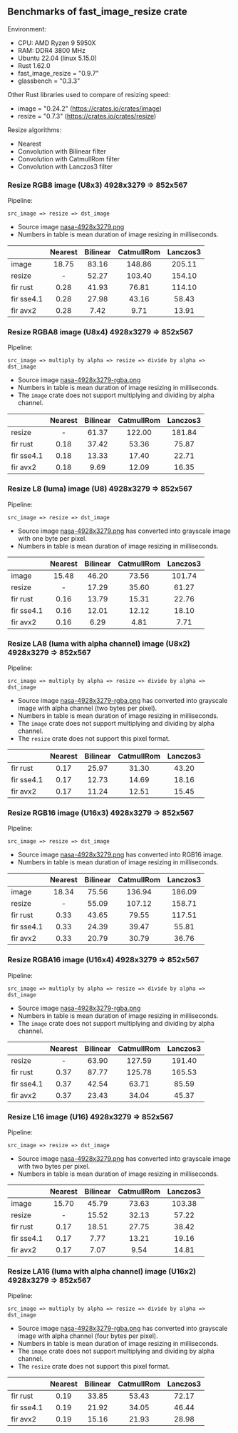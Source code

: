 ## Benchmarks of fast_image_resize crate

Environment:

- CPU: AMD Ryzen 9 5950X
- RAM: DDR4 3800 MHz
- Ubuntu 22.04 (linux 5.15.0)
- Rust 1.62.0
- fast_image_resize = "0.9.7"
- glassbench = "0.3.3"

Other Rust libraries used to compare of resizing speed:

- image = "0.24.2" (<https://crates.io/crates/image>)
- resize = "0.7.3" (<https://crates.io/crates/resize>)

Resize algorithms:

- Nearest
- Convolution with Bilinear filter
- Convolution with CatmullRom filter
- Convolution with Lanczos3 filter

### Resize RGB8 image (U8x3) 4928x3279 => 852x567

Pipeline:

`src_image => resize => dst_image`

- Source image [nasa-4928x3279.png](https://github.com/Cykooz/fast_image_resize/blob/main/data/nasa-4928x3279.png)
- Numbers in table is mean duration of image resizing in milliseconds.

|            | Nearest | Bilinear | CatmullRom | Lanczos3 |
|------------|:-------:|:--------:|:----------:|:--------:|
| image      |  18.75  |  83.16   |   148.86   |  205.11  |
| resize     |    -    |  52.27   |   103.40   |  154.10  |
| fir rust   |  0.28   |  41.93   |   76.81    |  114.10  |
| fir sse4.1 |  0.28   |  27.98   |   43.16    |  58.43   |
| fir avx2   |  0.28   |   7.42   |    9.71    |  13.91   |

### Resize RGBA8 image (U8x4) 4928x3279 => 852x567

Pipeline:

`src_image => multiply by alpha => resize => divide by alpha => dst_image`

- Source image
  [nasa-4928x3279-rgba.png](https://github.com/Cykooz/fast_image_resize/blob/main/data/nasa-4928x3279-rgba.png)
- Numbers in table is mean duration of image resizing in milliseconds.
- The `image` crate does not support multiplying and dividing by alpha channel. 

|            | Nearest | Bilinear | CatmullRom | Lanczos3 |
|------------|:-------:|:--------:|:----------:|:--------:|
| resize     |    -    |  61.37   |   122.00   |  181.84  |
| fir rust   |  0.18   |  37.42   |   53.36    |  75.87   |
| fir sse4.1 |  0.18   |  13.33   |   17.40    |  22.71   |
| fir avx2   |  0.18   |   9.69   |   12.09    |  16.35   |

### Resize L8 (luma) image (U8) 4928x3279 => 852x567

Pipeline:

`src_image => resize => dst_image`

- Source image [nasa-4928x3279.png](https://github.com/Cykooz/fast_image_resize/blob/main/data/nasa-4928x3279.png)
  has converted into grayscale image with one byte per pixel.
- Numbers in table is mean duration of image resizing in milliseconds.

|            | Nearest | Bilinear | CatmullRom | Lanczos3 |
|------------|:-------:|:--------:|:----------:|:--------:|
| image      |  15.48  |  46.20   |   73.56    |  101.74  |
| resize     |    -    |  17.29   |   35.60    |  61.27   |
| fir rust   |  0.16   |  13.79   |   15.31    |  22.76   |
| fir sse4.1 |  0.16   |  12.01   |   12.12    |  18.10   |
| fir avx2   |  0.16   |   6.29   |    4.81    |   7.71   |

### Resize LA8 (luma with alpha channel) image (U8x2) 4928x3279 => 852x567

Pipeline:

`src_image => multiply by alpha => resize => divide by alpha => dst_image`

- Source image
  [nasa-4928x3279-rgba.png](https://github.com/Cykooz/fast_image_resize/blob/main/data/nasa-4928x3279-rgba.png)
  has converted into grayscale image with alpha channel (two bytes per pixel).
- Numbers in table is mean duration of image resizing in milliseconds.
- The `image` crate does not support multiplying and dividing by alpha channel.
- The `resize` crate does not support this pixel format.

|            | Nearest | Bilinear | CatmullRom | Lanczos3 |
|------------|:-------:|:--------:|:----------:|:--------:|
| fir rust   |  0.17   |  25.97   |   31.30    |  43.20   |
| fir sse4.1 |  0.17   |  12.73   |   14.69    |  18.16   |
| fir avx2   |  0.17   |  11.24   |   12.51    |  15.45   |

### Resize RGB16 image (U16x3) 4928x3279 => 852x567

Pipeline:

`src_image => resize => dst_image`

- Source image [nasa-4928x3279.png](https://github.com/Cykooz/fast_image_resize/blob/main/data/nasa-4928x3279.png)
  has converted into RGB16 image.
- Numbers in table is mean duration of image resizing in milliseconds.

|            | Nearest | Bilinear | CatmullRom | Lanczos3 |
|------------|:-------:|:--------:|:----------:|:--------:|
| image      |  18.34  |  75.56   |   136.94   |  186.09  |
| resize     |    -    |  55.09   |   107.12   |  158.71  |
| fir rust   |  0.33   |  43.65   |   79.55    |  117.51  |
| fir sse4.1 |  0.33   |  24.39   |   39.47    |  55.81   |
| fir avx2   |  0.33   |  20.79   |   30.79    |  36.76   |

### Resize RGBA16 image (U16x4) 4928x3279 => 852x567

Pipeline:

`src_image => multiply by alpha => resize => divide by alpha => dst_image`

- Source image
  [nasa-4928x3279-rgba.png](https://github.com/Cykooz/fast_image_resize/blob/main/data/nasa-4928x3279-rgba.png)
- Numbers in table is mean duration of image resizing in milliseconds.
- The `image` crate does not support multiplying and dividing by alpha channel.

|            | Nearest | Bilinear | CatmullRom | Lanczos3 |
|------------|:-------:|:--------:|:----------:|:--------:|
| resize     |    -    |  63.90   |   127.59   |  191.40  |
| fir rust   |  0.37   |  87.77   |   125.78   |  165.53  |
| fir sse4.1 |  0.37   |  42.54   |   63.71    |  85.59   |
| fir avx2   |  0.37   |  23.43   |   34.04    |  45.37   |

### Resize L16 image (U16) 4928x3279 => 852x567

Pipeline:

`src_image => resize => dst_image`

- Source image [nasa-4928x3279.png](https://github.com/Cykooz/fast_image_resize/blob/main/data/nasa-4928x3279.png)
  has converted into grayscale image with two bytes per pixel.
- Numbers in table is mean duration of image resizing in milliseconds.

|            | Nearest | Bilinear | CatmullRom | Lanczos3 |
|------------|:-------:|:--------:|:----------:|:--------:|
| image      |  15.70  |  45.79   |   73.63    |  103.38  |
| resize     |    -    |  15.52   |   32.13    |  57.22   |
| fir rust   |  0.17   |  18.51   |   27.75    |  38.42   |
| fir sse4.1 |  0.17   |   7.77   |   13.21    |  19.16   |
| fir avx2   |  0.17   |   7.07   |    9.54    |  14.81   |

### Resize LA16 (luma with alpha channel) image (U16x2) 4928x3279 => 852x567

Pipeline:

`src_image => multiply by alpha => resize => divide by alpha => dst_image`

- Source image
  [nasa-4928x3279-rgba.png](https://github.com/Cykooz/fast_image_resize/blob/main/data/nasa-4928x3279-rgba.png)
  has converted into grayscale image with alpha channel (four bytes per pixel).
- Numbers in table is mean duration of image resizing in milliseconds.
- The `image` crate does not support multiplying and dividing by alpha channel.
- The `resize` crate does not support this pixel format.

|            | Nearest | Bilinear | CatmullRom | Lanczos3 |
|------------|:-------:|:--------:|:----------:|:--------:|
| fir rust   |  0.19   |  33.85   |   53.43    |  72.17   |
| fir sse4.1 |  0.19   |  21.92   |   34.05    |  46.44   |
| fir avx2   |  0.19   |  15.16   |   21.93    |  28.98   |
